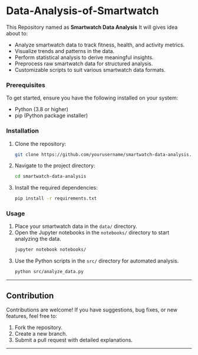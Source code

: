 # Data-Analysis-of-Smartwatch

This Repository named as **Smartwatch Data Analysis** It will gives idea about to:

- Analyze smartwatch data to track fitness, health, and activity metrics.
- Visualize trends and patterns in the data.
- Perform statistical analysis to derive meaningful insights.
- Preprocess raw smartwatch data for structured analysis.
- Customizable scripts to suit various smartwatch data formats.

### Prerequisites
To get started, ensure you have the following installed on your system:
- Python (3.8 or higher)
- pip (Python package installer)

### Installation
1. Clone the repository:
   ```bash
   git clone https://github.com/yourusername/smartwatch-data-analysis.git
   ```

2. Navigate to the project directory:
   ```bash
   cd smartwatch-data-analysis
   ```

3. Install the required dependencies:
   ```bash
   pip install -r requirements.txt
   ```

### Usage
1. Place your smartwatch data in the `data/` directory.
2. Open the Jupyter notebooks in the `notebooks/` directory to start analyzing the data.
   ```bash
   jupyter notebook notebooks/
   ```
3. Use the Python scripts in the `src/` directory for automated analysis.
   ```bash
   python src/analyze_data.py
   ```
---

## Contribution
Contributions are welcome! If you have suggestions, bug fixes, or new features, feel free to:
1. Fork the repository.
2. Create a new branch.
3. Submit a pull request with detailed explanations.

---
